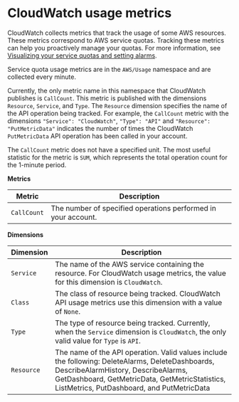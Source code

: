 # CloudWatch usage metrics<a name="CloudWatch-Usage-Metrics"></a>

CloudWatch collects metrics that track the usage of some AWS resources\. These metrics correspond to AWS service quotas\. Tracking these metrics can help you proactively manage your quotas\. For more information, see [Visualizing your service quotas and setting alarms](CloudWatch-Quotas-Visualize-Alarms.md)\.

Service quota usage metrics are in the `AWS/Usage` namespace and are collected every minute\.

Currently, the only metric name in this namespace that CloudWatch publishes is `CallCount`\. This metric is published with the dimensions `Resource`, `Service`, and `Type`\. The `Resource` dimension specifies the name of the API operation being tracked\. For example, the `CallCount` metric with the dimensions `"Service": "CloudWatch"`, `"Type": "API"` and `"Resource": "PutMetricData"` indicates the number of times the CloudWatch `PutMetricData` API operation has been called in your account\.

The `CallCount` metric does not have a specified unit\. The most useful statistic for the metric is `SUM`, which represents the total operation count for the 1\-minute period\.

**Metrics**


| Metric | Description | 
| --- | --- | 
|  `CallCount`  |  The number of specified operations performed in your account\.  | 

**Dimensions**


| Dimension | Description | 
| --- | --- | 
|  `Service`  |  The name of the AWS service containing the resource\. For CloudWatch usage metrics, the value for this dimension is `CloudWatch`\.  | 
|  `Class`  |  The class of resource being tracked\. CloudWatch API usage metrics use this dimension with a value of `None`\.  | 
|  `Type`  |  The type of resource being tracked\. Currently, when the `Service` dimension is `CloudWatch`, the only valid value for `Type` is `API`\.  | 
|  `Resource`  |  The name of the API operation\. Valid values include the following: DeleteAlarms, DeleteDashboards, DescribeAlarmHistory, DescribeAlarms, GetDashboard, GetMetricData, GetMetricStatistics, ListMetrics, PutDashboard, and PutMetricData  | 